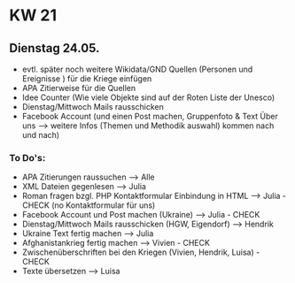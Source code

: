 # KW 21

## Dienstag 24.05.

* evtl. später noch weitere Wikidata/GND Quellen (Personen und Ereignisse ) für die Kriege einfügen
* APA Zitierweise für die Quellen
* Idee Counter (Wie viele Objekte sind auf der Roten Liste der Unesco)
* Dienstag/Mittwoch Mails rausschicken
* Facebook Account (und einen Post machen, Gruppenfoto & Text Über uns --> weitere Infos (Themen und Methodik auswahl) kommen nach und nach)

### To Do's:

* APA Zitierungen raussuchen --> Alle
* XML Dateien gegenlesen --> Julia
* Roman fragen bzgl. PHP Kontaktformular Einbindung in HTML --> Julia - CHECK (no Kontaktformular für uns)
* Facebook Account und Post machen (Ukraine) --> Julia - CHECK
* Dienstag/Mittwoch Mails rausschicken (HGW, Eigendorf) --> Hendrik
* Ukraine Text fertig machen --> Julia
* Afghanistankrieg fertig machen --> Vivien - CHECK
* Zwischenüberschriften bei den Kriegen (Vivien, Hendrik, Luisa) - CHECK
* Texte übersetzen --> Luisa


